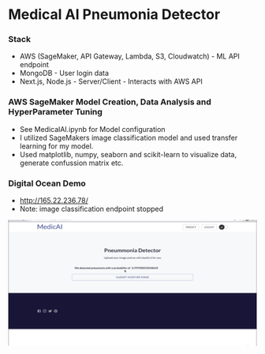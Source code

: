 # Medical AI Pneumonia Detector

### Stack
- AWS (SageMaker, API Gateway, Lambda, S3, Cloudwatch) - ML API endpoint
- MongoDB - User login data
- Next.js, Node.js - Server/Client - Interacts with AWS API
### AWS SageMaker Model Creation, Data Analysis and HyperParameter Tuning
- See MedicalAI.ipynb for Model configuration
- I utilized SageMakers image classification model and used transfer learning for my model.
- Used matplotlib, numpy, seaborn and scikit-learn to visualize data, generate confussion matrix etc.

### Digital Ocean Demo
- http://165.22.236.78/
- Note: image classification endpoint stopped

![alt text](./githubdemo.JPG)
